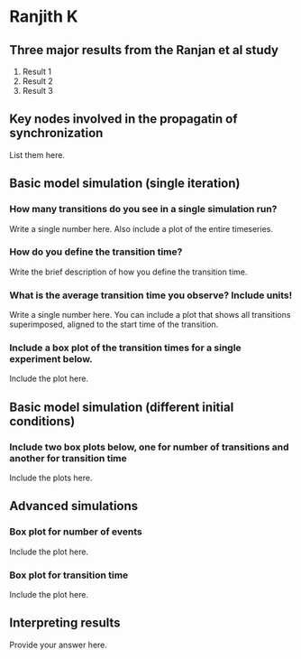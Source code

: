 # Ranjith K

## Three major results from the Ranjan et al study

1. Result 1
2. Result 2
3. Result 3

## Key nodes involved in the propagatin of synchronization

List them here.

## Basic model simulation (single iteration)

### How many transitions do you see in a single simulation run?
Write a single number here. Also include a plot of the entire timeseries.

### How do you define the transition time?
Write the brief description of how you define the transition time.

### What is the average transition time you observe? Include units!
Write a single number here. You can include a plot that shows all transitions superimposed, aligned to the start time of the transition.

### Include a box plot of the transition times for a single experiment below.
Include the plot here.


## Basic model simulation (different initial conditions)

### Include two box plots below, one for number of transitions and another for transition time
Include the plots here.

## Advanced simulations

### Box plot for number of events
Include the plot here.


### Box plot for transition time
Include the plot here.

## Interpreting results

Provide your answer here.
